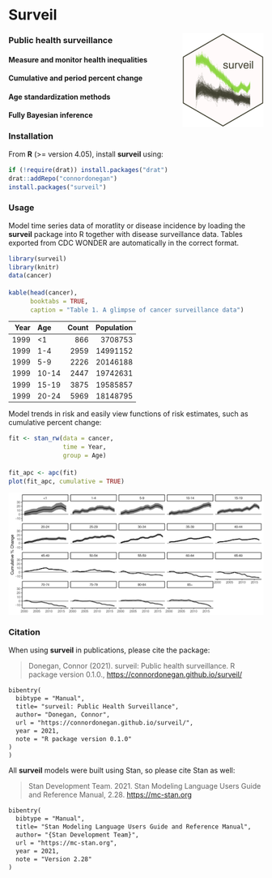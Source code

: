 <!-- README.md is generated from README.Rmd. Please edit that file -->

Surveil
=======

<img src="man/figures/logo.png" align="right" width="160" />

### Public health surveillance

#### Measure and monitor health inequalities

#### Cumulative and period percent change

#### Age standardization methods

#### Fully Bayesian inference

### Installation

From **R** (&gt;= version 4.05), install **surveil** using:

``` r
if (!require(drat)) install.packages("drat")
drat::addRepo("connordonegan")
install.packages("surveil")
```

### Usage

Model time series data of moratlity or disease incidence by loading the
**surveil** package into R together with disease surveillance data.
Tables exported from CDC WONDER are automatically in the correct format.

``` r
library(surveil)
library(knitr)
data(cancer)

kable(head(cancer), 
      booktabs = TRUE,
      caption = "Table 1. A glimpse of cancer surveillance data")
```

|  Year| Age   |  Count|  Population|
|-----:|:------|------:|-----------:|
|  1999| &lt;1 |    866|     3708753|
|  1999| 1-4   |   2959|    14991152|
|  1999| 5-9   |   2226|    20146188|
|  1999| 10-14 |   2447|    19742631|
|  1999| 15-19 |   3875|    19585857|
|  1999| 20-24 |   5969|    18148795|

Model trends in risk and easily view functions of risk estimates, such
as cumulative percent change:

``` r
fit <- stan_rw(data = cancer,
               time = Year,
               group = Age)

fit_apc <- apc(fit)
plot(fit_apc, cumulative = TRUE)
```

<img src="man/figures/cpc-plot.png" align="center" width="600" />

### Citation

When using **surveil** in publications, please cite the package:

> Donegan, Connor (2021). surveil: Public health surveillance. R package
> version 0.1.0.,
> <a href="https://connordonegan.github.io/surveil/" class="uri">https://connordonegan.github.io/surveil/</a>

    bibentry(
      bibtype = "Manual",
      title= "surveil: Public Health Surveillance",
      author= "Donegan, Connor",
      url = "https://connordonegan.github.io/surveil/",
      year = 2021,
      note = "R package version 0.1.0"
    )
    )

All **surveil** models were built using Stan, so please cite Stan as
well:

> Stan Development Team. 2021. Stan Modeling Language Users Guide and
> Reference Manual, 2.28.
> <a href="https://mc-stan.org" class="uri">https://mc-stan.org</a>

    bibentry(
      bibtype = "Manual",
      title= "Stan Modeling Language Users Guide and Reference Manual",
      author= "{Stan Development Team}",
      url = "https://mc-stan.org",
      year = 2021,
      note = "Version 2.28"
    )
